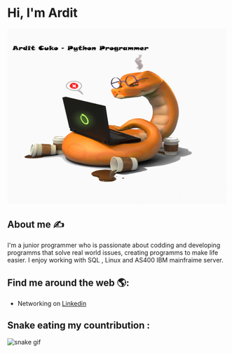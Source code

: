 # Hi, I'm Ardit 

<img src="https://github.com/admac-hub/admac-hub/blob/main/Untitled.jpg" style="width:500px;height:400px;" alt="banner that says Ardit Cuko - IT Specialist , Python praciticioner">

## About me :writing_hand:
I'm a junior programmer who is passionate about codding and developing programms that solve real world issues,
creating programms to make life easier. 
I enjoy working with SQL , Linux and AS400 IBM mainfraime server. 


## Find me around the web 🌎: 
- Networking on <a href="https://www.linkedin.com/in/ardit-cuko-764133180/">Linkedin</a> 


## Snake eating my countribution : 
![snake gif](https://github.com/YOUR_USERNAME/YOUR_USERNAME/blob/output/github-contribution-grid-snake.gif)
